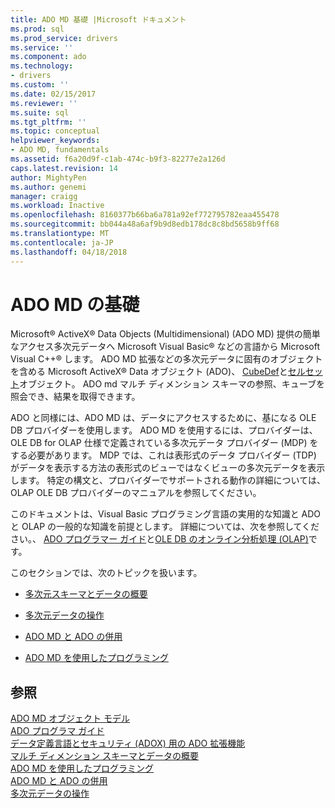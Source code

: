 ```yaml
---
title: ADO MD 基礎 |Microsoft ドキュメント
ms.prod: sql
ms.prod_service: drivers
ms.service: ''
ms.component: ado
ms.technology:
- drivers
ms.custom: ''
ms.date: 02/15/2017
ms.reviewer: ''
ms.suite: sql
ms.tgt_pltfrm: ''
ms.topic: conceptual
helpviewer_keywords:
- ADO MD, fundamentals
ms.assetid: f6a20d9f-c1ab-474c-b9f3-82277e2a126d
caps.latest.revision: 14
author: MightyPen
ms.author: genemi
manager: craigg
ms.workload: Inactive
ms.openlocfilehash: 8160377b66ba6a781a92ef772795782eaa455478
ms.sourcegitcommit: bb044a48a6af9b9d8edb178dc8c8bd5658b9ff68
ms.translationtype: MT
ms.contentlocale: ja-JP
ms.lasthandoff: 04/18/2018
---
```

# <a name="ado-md-fundamentals"></a>ADO MD の基礎
Microsoft® ActiveX® Data Objects (Multidimensional) (ADO MD) 提供の簡単なアクセス多次元データへ Microsoft Visual Basic® などの言語から Microsoft Visual C++® します。 ADO MD 拡張などの多次元データに固有のオブジェクトを含める Microsoft ActiveX® Data オブジェクト (ADO)、 [CubeDef](../../../ado/reference/ado-md-api/cubedef-object-ado-md.md)と[セルセット](../../../ado/reference/ado-md-api/cellset-object-ado-md.md)オブジェクト。 ADO md マルチ ディメンション スキーマの参照、キューブを照会でき、結果を取得できます。  
  
 ADO と同様には、ADO MD は、データにアクセスするために、基になる OLE DB プロバイダーを使用します。 ADO MD を使用するには、プロバイダーは、OLE DB for OLAP 仕様で定義されている多次元データ プロバイダー (MDP) をする必要があります。 MDP では、これは表形式のデータ プロバイダー (TDP) がデータを表示する方法の表形式のビューではなくビューの多次元データを表示します。 特定の構文と、プロバイダーでサポートされる動作の詳細については、OLAP OLE DB プロバイダーのマニュアルを参照してください。  
  
 このドキュメントは、Visual Basic プログラミング言語の実用的な知識と ADO と OLAP の一般的な知識を前提とします。 詳細については、次を参照してください。、 [ADO プログラマー ガイド](../../../ado/guide/ado-programmer-s-guide.md)と[OLE DB のオンライン分析処理 (OLAP)](https://msdn.microsoft.com/library/windows/desktop/ms717005.aspx)です。  
  
 このセクションでは、次のトピックを扱います。  
  
-   [多次元スキーマとデータの概要](../../../ado/guide/multidimensional/overview-of-multidimensional-schemas-and-data.md)  
  
-   [多次元データの操作](../../../ado/guide/multidimensional/working-with-multidimensional-data.md)  
  
-   [ADO MD と ADO の併用](../../../ado/guide/multidimensional/using-ado-with-ado-md.md)  
  
-   [ADO MD を使用したプログラミング](../../../ado/guide/multidimensional/programming-with-ado-md.md)  
  
## <a name="see-also"></a>参照  
 [ADO MD オブジェクト モデル](../../../ado/reference/ado-md-api/ado-md-object-model.md)   
 [ADO プログラマ ガイド](../../../ado/guide/ado-programmer-s-guide.md)   
 [データ定義言語とセキュリティ (ADOX) 用の ADO 拡張機能](../../../ado/guide/extensions/ado-extensions-for-data-definition-language-and-security-adox.md)   
 [マルチ ディメンション スキーマとデータの概要](../../../ado/guide/multidimensional/overview-of-multidimensional-schemas-and-data.md)   
 [ADO MD を使用したプログラミング](../../../ado/guide/multidimensional/programming-with-ado-md.md)   
 [ADO MD と ADO の併用](../../../ado/guide/multidimensional/using-ado-with-ado-md.md)   
 [多次元データの操作](../../../ado/guide/multidimensional/working-with-multidimensional-data.md)
